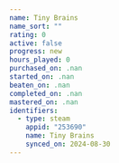 ```yaml
---
name: Tiny Brains
name_sort: ""
rating: 0
active: false
progress: new
hours_played: 0
purchased_on: .nan
started_on: .nan
beaten_on: .nan
completed_on: .nan
mastered_on: .nan
identifiers:
  - type: steam
    appid: "253690"
    name: Tiny Brains
    synced_on: 2024-08-30
---
```

